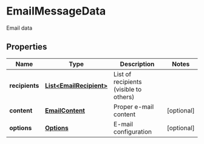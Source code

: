 

# EmailMessageData

Email data
## Properties

Name | Type | Description | Notes
------------ | ------------- | ------------- | -------------
**recipients** | [**List&lt;EmailRecipient&gt;**](EmailRecipient.md) | List of recipients (visible to others) | 
**content** | [**EmailContent**](EmailContent.md) | Proper e-mail content |  [optional]
**options** | [**Options**](Options.md) | E-mail configuration |  [optional]




